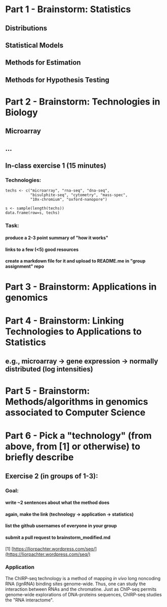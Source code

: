 
# Part 1 - Brainstorm: Statistics

## Distributions
## Statistical Models
## Methods for Estimation
## Methods for Hypothesis Testing

# Part 2 - Brainstorm: Technologies in Biology

## Microarray
## ...

## In-class exercise 1 (15 minutes)

### Technologies: 

```{r}
techs <- c("microarray", "rna-seq", "dna-seq", 
           "bisulphite-seq", "cytometry", "mass-spec", 
           "10x-chromium", "oxford-nanopore")

s <- sample(length(techs))
data.frame(row=s, techs)
```

### Task: 
#### produce a 2-3 point summary of "how it works"
#### links to a few (<5) good resources
#### create a markdown file for it and upload to README.me in "group assignment" repo

# Part 3 - Brainstorm: Applications in genomics 

# Part 4 - Brainstorm: Linking Technologies to Applications to Statistics

## e.g., microarray -> gene expression -> normally distributed (log intensities)

# Part 5 - Brainstorm: Methods/algorithms in genomics associated to Computer Science

# Part 6 - Pick a "technology" (from above, from [1] or otherwise) to briefly describe

## Exercise 2 (in groups of 1-3): 
### Goal: 
#### write ~2 sentences about what the method does
#### again, make the link (technology -> application -> statistics)
#### list the github usernames of everyone in your group
#### submit a pull request to brainstorm_modified.md

[1] [https://liorpachter.wordpress.com/seq/](https://liorpachter.wordpress.com/seq/)


### **Application**

The ChIRP-seq technology is a method of mapping _in vivo_ long noncoding RNA (lgnRNA) binding sites genome-wide. Thus, one can study the interaction between RNAs and the chromatine. Just as ChIP-seq permits genome-wide explorations of DNA-proteins sequences, ChIRP-seq studies the "RNA interactome".
